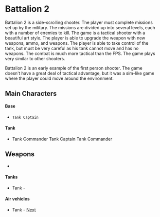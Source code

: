 # Battalion 2 

Battalion 2 is a side-scrolling shooter. The player must complete missions set up by the military. The missions are divided up into several levels, each with a number of enemies to kill. The game is a tactical shooter with a beautiful art style. The player is able to upgrade the weapon with new weapons, ammo, and weapons. The player is able to take control of the tank, but must be very careful as his tank cannot move and has no weapons. The combat is much more tactical than the FPS. The game plays very similar to other shooters.

Battalion 2 is an early example of the first person shooter. The game doesn't have a great deal of tactical advantage, but it was a sim-like game where the player could move around the environment.

## Main Characters

#### Base

*     Tank Captain                                                                                                                        

#### Tank

*   Tank Commander                                        Tank Captain             Tank Commander                             

## Weapons

*   

#### Tanks

*    Tank -                                               

#### Air vehicles

*   Tank -
[Next](238.md)